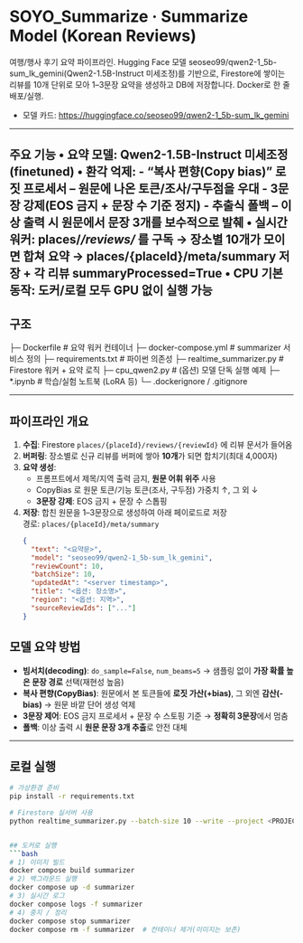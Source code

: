 # SOYO_Summarize · Summarize Model (Korean Reviews)

여행/행사 후기 요약 파이프라인.
Hugging Face 모델 seoseo99/qwen2-1_5b-sum_lk_gemini(Qwen2-1.5B-Instruct 미세조정)를 기반으로, Firestore에 쌓이는 리뷰를 10개 단위로 모아 1–3문장 요약을 생성하고 DB에 저장합니다. Docker로 한 줄 배포/실행.

- 모델 카드: https://huggingface.co/seoseo99/qwen2-1_5b-sum_lk_gemini

---

주요 기능
	•	요약 모델: Qwen2-1.5B-Instruct 미세조정(finetuned)
	•	환각 억제:
	  -	“복사 편향(Copy bias)” 로짓 프로세서 – 원문에 나온 토큰/조사/구두점을 우대
	  -	3문장 강제(EOS 금지 + 문장 수 기준 정지)
	  -	추출식 폴백 – 이상 출력 시 원문에서 문장 3개를 보수적으로 발췌
	•	실시간 워커: places/*/reviews/* 를 구독 → 장소별 10개가 모이면 합쳐 요약 → places/{placeId}/meta/summary 저장 + 각 리뷰 summaryProcessed=True
	•	CPU 기본 동작: 도커/로컬 모두 GPU 없이 실행 가능
---

## 구조
├─ Dockerfile                # 요약 워커 컨테이너
├─ docker-compose.yml        # summarizer 서비스 정의
├─ requirements.txt          # 파이썬 의존성
├─ realtime_summarizer.py    # Firestore 워커 + 요약 로직
├─ cpu_qwen2.py              # (옵션) 모델 단독 실행 예제
├─ *.ipynb                   # 학습/실험 노트북 (LoRA 등)
└─ .dockerignore / .gitignore


---

## 파이프라인 개요

1) **수집**: Firestore `places/{placeId}/reviews/{reviewId}` 에 리뷰 문서가 들어옴  
2) **버퍼링**: 장소별로 신규 리뷰를 버퍼에 쌓아 **10개**가 되면 합치기(최대 4,000자)  
3) **요약 생성**:
   - 프롬프트에서 제목/지역 출력 금지, **원문 어휘 위주** 사용
   - CopyBias 로 원문 토큰/기능 토큰(조사, 구두점) 가중치 ↑, 그 외 ↓  
   - **3문장 강제**: EOS 금지 + 문장 수 스톱핑
4) **저장**: 합친 원문을 1–3문장으로 생성하여 아래 페이로드로 저장  
   경로: `places/{placeId}/meta/summary`
   ```json
   {
     "text": "<요약문>",
     "model": "seoseo99/qwen2-1_5b-sum_lk_gemini",
     "reviewCount": 10,
     "batchSize": 10,
     "updatedAt": "<server timestamp>",
     "title": "<옵션: 장소명>",
     "region": "<옵션: 지역>",
     "sourceReviewIds": ["..."]
   }


## 모델 요약 방법
- **빔서치(decoding)**: `do_sample=False`, `num_beams=5` → 샘플링 없이 **가장 확률 높은 문장 경로** 선택(재현성 높음)
- **복사 편향(CopyBias)**: 원문에서 본 토큰들에 **로짓 가산(+bias)**, 그 외엔 **감산(-bias)** → 원문 바깥 단어 생성 억제
- **3문장 제어**: EOS 금지 프로세서 + 문장 수 스토핑 기준 → **정확히 3문장**에서 멈춤
- **폴백**: 이상 출력 시 **원문 문장 3개 추출**로 안전 대체

---

## 로컬 실행
```bash
# 가상환경 준비
pip install -r requirements.txt

# Firestore 실서버 사용
python realtime_summarizer.py --batch-size 10 --write --project <PROJECT_ID>


## 도커로 실행
```bash
# 1) 이미지 빌드
docker compose build summarizer
# 2) 백그라운드 실행
docker compose up -d summarizer
# 3) 실시간 로그
docker compose logs -f summarizer
# 4) 중지 / 정리
docker compose stop summarizer
docker compose rm -f summarizer  # 컨테이너 제거(이미지는 보존)

